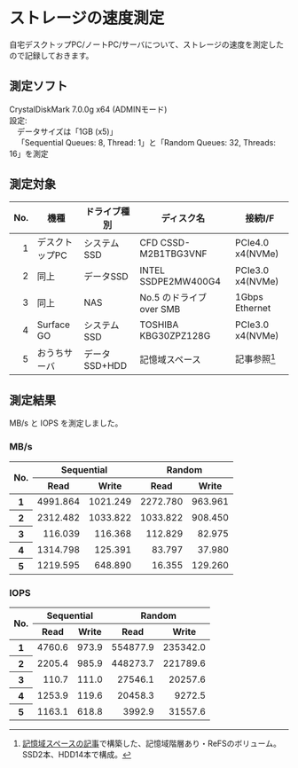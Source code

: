 # ストレージの速度測定

自宅デスクトップPC/ノートPC/サーバについて、ストレージの速度を測定したので記録しておきます。  

## 測定ソフト  
CrystalDiskMark 7.0.0g x64 (ADMINモード)  
設定:  
&emsp;データサイズは「1GB (x5)」  
&emsp;「Sequential Queues: 8, Thread: 1」と「Random Queues: 32, Threads: 16」を測定

## 測定対象

| No. |           機種 |  ドライブ種別 |               ディスク名 |          接続I/F |
| --: | -------------- | ------------- | ------------------------ | ---------------- |
|   1 | デスクトップPC | システムSSD   | CFD CSSD-M2B1TBG3VNF     | PCIe4.0 x4(NVMe) |
|   2 | 同上           | データSSD     | INTEL SSDPE2MW400G4      | PCIe3.0 x4(NVMe) |
|   3 | 同上           | NAS           | No.5 のドライブ over SMB | 1Gbps Ethernet   |
|   4 | Surface GO     | システムSSD   | TOSHIBA KBG30ZPZ128G     | PCIe3.0 x4(NVMe) |
|   5 | おうちサーバ   | データSSD+HDD | 記憶域スペース           | 記事参照[^1]     |

## 測定結果
MB/s と IOPS を測定しました。  

### MB/s

<style>
table#benchmark_teble_MBPS th, table#benchmark_teble_IOPS th { text-align: center;  vertical-align: middle; }
table#benchmark_teble_MBPS td, table#benchmark_teble_IOPS td { text-align: right;   vertical-align: middle; }
</style>

<canvas id="benchmark_chart_MBPS" height="200"></canvas>

<table id="benchmark_teble_MBPS">
<thead>
<tr><th rowspan="3">No.</th><th colspan="2">Sequential</th><th colspan="2">Random</th></tr>
<tr>          <th>   Read     </th><th>   Write    </th><th>   Read     </th><th>   Write    </th></tr>
</thead>
<tbody>
<tr><th>1</th><td>   4991.864 </td><td>   1021.249 </td><td>   2272.780 </td><td>    963.961 </td></tr>
<tr><th>2</th><td>   2312.482 </td><td>   1033.822 </td><td>   1033.822 </td><td>    908.450 </td></tr>
<tr><th>3</th><td>    116.039 </td><td>    116.368 </td><td>    112.829 </td><td>     82.975 </td></tr>
<tr><th>4</th><td>   1314.798 </td><td>    125.391 </td><td>     83.797 </td><td>     37.980 </td></tr>
<tr><th>5</th><td>   1219.595 </td><td>    648.890 </td><td>     16.355 </td><td>    129.260 </td></tr>
<!--<tr><th>RamDisk(参考)</th><td>  22784.540 </td><td>  23415.746 </td><td>   3841.888 </td><td>   3760.213 </td></tr>-->
</tbody>
</table>

### IOPS

<canvas id="benchmark_chart_IOPS" height="200"></canvas>

<table id="benchmark_teble_IOPS">
<thead>
<tr><th rowspan="3">No.</th><th colspan="2">Sequential</th><th colspan="2">Random</th></tr>
<tr>          <th>   Read     </th><th>   Write    </th><th>   Read     </th><th>   Write    </th></tr>
</thead>
<tbody>
<tr><th>1</th><td>   4760.6   </td><td>    973.9   </td><td> 554877.9   </td><td> 235342.0   </td></tr>
<tr><th>2</th><td>   2205.4   </td><td>    985.9   </td><td> 448273.7   </td><td> 221789.6   </td></tr>
<tr><th>3</th><td>    110.7   </td><td>    111.0   </td><td>  27546.1   </td><td>  20257.6   </td></tr>
<tr><th>4</th><td>   1253.9   </td><td>    119.6   </td><td>  20458.3   </td><td>   9272.5   </td></tr>
<tr><th>5</th><td>   1163.1   </td><td>    618.8   </td><td>   3992.9   </td><td>  31557.6   </td></tr>
<!--<tr><th>RamDisk(参考)</th><td>  21729.0   </td><td>  22331.0   </td><td> 937960.9   </td><td> 918020.8   </td></tr>-->
</tbody>
</table>

<script src="/Chart.js/Chart.js"></script>
<script>

var MBPS = [[], [], [], []];
var IOPS = [[], [], [], []];

var data_array = document.getElementById('benchmark_teble_MBPS').getElementsByTagName('td');
for (var i = 0; i < data_array.length; i++) {
	var data = data_array[i];
	MBPS[i%4].push(data.textContent);
}

var data_array = document.getElementById('benchmark_teble_IOPS').getElementsByTagName('td');
for (var i = 0; i < data_array.length; i++) {
	var data = data_array[i];
	IOPS[i%4].push(data.textContent);
}


var ctx_MBPS = document.getElementById("benchmark_chart_MBPS");
var ctx_IOPS = document.getElementById("benchmark_chart_IOPS");
var labels = ["CFD CSSD-M2B1TBG3VNF", "INTEL SSDPE2MW400G4", "記憶域スペース over SMB", "Surface GO", "記憶域スペース"];
var bgColors = ['rgba(255, 99, 132, 0.2)', 'rgba(54, 162, 235, 0.2)', 'rgba(255, 206, 86, 0.2)', 'rgba(75, 192, 192, 0.2)', 'rgba(153, 102, 255, 0.2)', 'rgba(255, 159, 64, 0.2)'];
var bdColors = ['rgba(255,99,132,1)', 'rgba(54, 162, 235, 1)', 'rgba(255, 206, 86, 1)', 'rgba(75, 192, 192, 1)', 'rgba(153, 102, 255, 1)', 'rgba(255, 159, 64, 1)'];

var i = 0;

var chart_MBPS = new Chart(ctx_MBPS, {
	type: 'bar',
	data: {
		labels: labels,
		datasets: [{
			label: 'Sequential Read',
			data: MBPS[i=0],
			backgroundColor : bgColors[i],
			borderColor : bdColors[i],
			borderWidth: 1
		}, {
			label: 'Sequential Write',
			data: MBPS[++i],
			backgroundColor : bgColors[i],
			borderColor : bdColors[i],
			borderWidth: 1
		}, {
			label: 'Random Read',
			data: MBPS[++i],
			backgroundColor : bgColors[i],
			borderColor : bdColors[i],
			borderWidth: 1
		}, {
			label: 'Random Write',
			data: MBPS[++i],
			backgroundColor : bgColors[i],
			borderColor : bdColors[i],
			borderWidth: 1
		}]
	},
	options: {
		scales: {
			yAxes: [{
				scaleLabel: {
					display: true,
					labelString: 'MB/s'
				},
				ticks: {
					beginAtZero:true
				}
			}]
		}
	}
});
var chart_IOPS = new Chart(ctx_IOPS, {
	type: 'bar',
	data: {
		labels: labels,
		datasets: [{
			label: 'Sequential Read',
			data: IOPS[i=0],
			backgroundColor : bgColors[i],
			borderColor : bdColors[i],
			borderWidth: 1
		}, {
			label: 'Sequential Write',
			data: IOPS[++i],
			backgroundColor : bgColors[i],
			borderColor : bdColors[i],
			borderWidth: 1
		}, {
			label: 'Random Read',
			data: IOPS[++i],
			backgroundColor : bgColors[i],
			borderColor : bdColors[i],
			borderWidth: 1
		}, {
			label: 'Random Write',
			data: IOPS[++i],
			backgroundColor : bgColors[i],
			borderColor : bdColors[i],
			borderWidth: 1
		}]
	},
	options: {
		scales: {
			yAxes: [{
				scaleLabel: {
					display: true,
					labelString: 'IOPS'
				},
				ticks: {
					beginAtZero:true
				}
			}]
		}
	}
});
</script>


[^1]: [記憶域スペースの記事](/Windows/記憶域スペース/#_10)で構築した、記憶域階層あり・ReFSのボリューム。SSD2本、HDD14本で構成。
